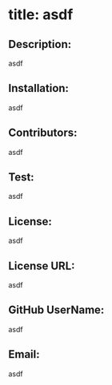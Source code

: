 # title: asdf
  ## Description:

  asdf

  ## Installation: 

  asdf

  ## Contributors: 
  
  asdf

  ## Test: 
  
  asdf

  ## License: 
  
  asdf

  ## License URL: 
  
  asdf

  ## GitHub UserName:
  
  asdf

  ## Email: 
  
  asdf

